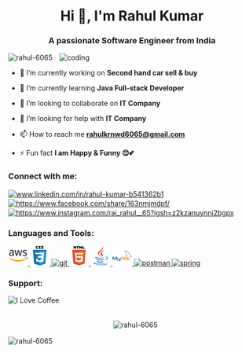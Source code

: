 <h1 align="center">Hi 👋, I'm Rahul Kumar</h1>
<h3 align="center">A passionate Software Engineer from India</h3>
<img align="right" alt="coding" width="400" src="https://user-images.githubusercontent.com/55389276/140866485-8fb1c876-9a8f-4d6a-98dc-08c4981eaf70.gif">

<p align="left"> <img src="https://komarev.com/ghpvc/?username=rahul-6065&label=Profile%20views&color=0e75b6&style=flat" alt="rahul-6065" /> </p>

- 🔭 I’m currently working on **Second hand car sell & buy**

- 🌱 I’m currently learning **Java Full-stack Developer**

- 👯 I’m looking to collaborate on **IT Company**

- 🤝 I’m looking for help with **IT Company**

- 📫 How to reach me **rahulkrnwd6065@gmail.com**

- ⚡ Fun fact **I am Happy & Funny 😊💕**

<h3 align="left">Connect with me:</h3>
<p align="left">
<a href="https://linkedin.com/in/www.linkedin.com/in/rahul-kumar-b541362b1" target="blank"><img align="center" src="https://raw.githubusercontent.com/rahuldkjain/github-profile-readme-generator/master/src/images/icons/Social/linked-in-alt.svg" alt="www.linkedin.com/in/rahul-kumar-b541362b1" height="30" width="40" /></a>
<a href="https://fb.com/https://www.facebook.com/share/163nmjmdpf/" target="blank"><img align="center" src="https://raw.githubusercontent.com/rahuldkjain/github-profile-readme-generator/master/src/images/icons/Social/facebook.svg" alt="https://www.facebook.com/share/163nmjmdpf/" height="30" width="40" /></a>
<a href="https://instagram.com/https://www.instagram.com/raj_rahul__65?igsh=z2kzanuynni2bgpx" target="blank"><img align="center" src="https://raw.githubusercontent.com/rahuldkjain/github-profile-readme-generator/master/src/images/icons/Social/instagram.svg" alt="https://www.instagram.com/raj_rahul__65?igsh=z2kzanuynni2bgpx" height="30" width="40" /></a>
</p>

<h3 align="left">Languages and Tools:</h3>
<p align="left"> <a href="https://aws.amazon.com" target="_blank" rel="noreferrer"> <img src="https://raw.githubusercontent.com/devicons/devicon/master/icons/amazonwebservices/amazonwebservices-original-wordmark.svg" alt="aws" width="40" height="40"/> </a> <a href="https://www.w3schools.com/css/" target="_blank" rel="noreferrer"> <img src="https://raw.githubusercontent.com/devicons/devicon/master/icons/css3/css3-original-wordmark.svg" alt="css3" width="40" height="40"/> </a> <a href="https://git-scm.com/" target="_blank" rel="noreferrer"> <img src="https://www.vectorlogo.zone/logos/git-scm/git-scm-icon.svg" alt="git" width="40" height="40"/> </a> <a href="https://www.w3.org/html/" target="_blank" rel="noreferrer"> <img src="https://raw.githubusercontent.com/devicons/devicon/master/icons/html5/html5-original-wordmark.svg" alt="html5" width="40" height="40"/> </a> <a href="https://www.java.com" target="_blank" rel="noreferrer"> <img src="https://raw.githubusercontent.com/devicons/devicon/master/icons/java/java-original.svg" alt="java" width="40" height="40"/> </a> <a href="https://www.mysql.com/" target="_blank" rel="noreferrer"> <img src="https://raw.githubusercontent.com/devicons/devicon/master/icons/mysql/mysql-original-wordmark.svg" alt="mysql" width="40" height="40"/> </a> <a href="https://postman.com" target="_blank" rel="noreferrer"> <img src="https://www.vectorlogo.zone/logos/getpostman/getpostman-icon.svg" alt="postman" width="40" height="40"/> </a> <a href="https://spring.io/" target="_blank" rel="noreferrer"> <img src="https://www.vectorlogo.zone/logos/springio/springio-icon.svg" alt="spring" width="40" height="40"/> </a> </p>

<h3 align="left">Support:</h3>
<p><a href="https://www.buymeacoffee.com/I Love Coffee"> <img align="left" src="https://cdn.buymeacoffee.com/buttons/v2/default-yellow.png" height="50" width="210" alt="I Love Coffee" /></a></p><br><br>



<p>&nbsp;<img align="center" src="https://github-readme-stats.vercel.app/api?username=rahul-6065&show_icons=true&locale=en" alt="rahul-6065" /></p>

<p><img align="center" src="https://github-readme-streak-stats.herokuapp.com/?user=rahul-6065&" alt="rahul-6065" /></p>
